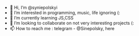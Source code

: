 - 👋 Hi, I’m @syniepolskyi
- 👀 I’m interested in programming, music, life ignoring (:
- 🌱 I’m currently learning JS,CSS
- 💞️ I’m looking to collaborate on not very interesting projects (:
- 📫 How to reach me : telegram - @Sinepolsky, here

<!---
syniepolskyi/syniepolskyi is a ✨ special ✨ repository because its `README.md` (this file) appears on your GitHub profile.
You can click the Preview link to take a look at your changes.
--->
